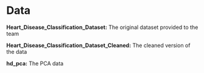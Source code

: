 # Data

**Heart_Disease_Classification_Dataset:** The original dataset provided to the team

**Heart_Disease_Classification_Dataset_Cleaned:** The cleaned version of the data

**hd_pca:** The PCA data
